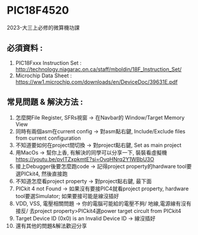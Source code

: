 # PIC18F4520 
  2023-大三上必修的微算機功課

## 必須資料 :  
1. PIC18Fxxx Instruction Set : http://technology.niagarac.on.ca/staff/mboldin/18F_Instruction_Set/
2. Microchip Data Sheet : https://ww1.microchip.com/downloads/en/DeviceDoc/39631E.pdf

## 常見問題 & 解決方法 :

1. 怎麼開File Register, SFRs視窗 -> 在Navbar的 Window/Target Memory View
2. 同時有兩個asm在current config -> 對asm點右鍵, Include/Exclude files from current configuration
3. 不知道要如何在project間切換    -> 對project點右鍵, Set as main project
4. 用MacOs -> 幫你上香, 有解決的同學可以分享一下, 裝裝看虛擬機 https://youtu.be/pvITZxpkmtE?si=OvqHNrq2Y1WBbU3O
5. 接上Debugger後要怎麼跑code -> 記得project property的hardware tool要選PICkit4, 然後直接跑
6. 不知道怎麼看project property -> 對project點右鍵, 最下面
7. PICkit 4 not Found -> 如果沒有要接PIC4就看project property, hardware tool要選Simulator; 如果要接可能是線沒插好
8. VDD, VSS, 電壓相關問題 -> 你的電腦可能給的電壓不夠/ 地線,電源線有沒有接反/ 去project property>PICkit4選power target circult from PICkit4
9. Target Device ID (0x0) is an Invalid Device ID -> 線沒插好
10. 還有其他的問題&解法歡迎分享
